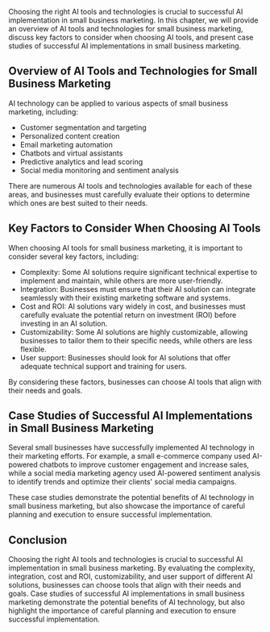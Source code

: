 
Choosing the right AI tools and technologies is crucial to successful AI implementation in small business marketing. In this chapter, we will provide an overview of AI tools and technologies for small business marketing, discuss key factors to consider when choosing AI tools, and present case studies of successful AI implementations in small business marketing.

Overview of AI Tools and Technologies for Small Business Marketing
------------------------------------------------------------------

AI technology can be applied to various aspects of small business marketing, including:

* Customer segmentation and targeting
* Personalized content creation
* Email marketing automation
* Chatbots and virtual assistants
* Predictive analytics and lead scoring
* Social media monitoring and sentiment analysis

There are numerous AI tools and technologies available for each of these areas, and businesses must carefully evaluate their options to determine which ones are best suited to their needs.

Key Factors to Consider When Choosing AI Tools
----------------------------------------------

When choosing AI tools for small business marketing, it is important to consider several key factors, including:

* Complexity: Some AI solutions require significant technical expertise to implement and maintain, while others are more user-friendly.
* Integration: Businesses must ensure that their AI solution can integrate seamlessly with their existing marketing software and systems.
* Cost and ROI: AI solutions vary widely in cost, and businesses must carefully evaluate the potential return on investment (ROI) before investing in an AI solution.
* Customizability: Some AI solutions are highly customizable, allowing businesses to tailor them to their specific needs, while others are less flexible.
* User support: Businesses should look for AI solutions that offer adequate technical support and training for users.

By considering these factors, businesses can choose AI tools that align with their needs and goals.

Case Studies of Successful AI Implementations in Small Business Marketing
-------------------------------------------------------------------------

Several small businesses have successfully implemented AI technology in their marketing efforts. For example, a small e-commerce company used AI-powered chatbots to improve customer engagement and increase sales, while a social media marketing agency used AI-powered sentiment analysis to identify trends and optimize their clients' social media campaigns.

These case studies demonstrate the potential benefits of AI technology in small business marketing, but also showcase the importance of careful planning and execution to ensure successful implementation.

Conclusion
----------

Choosing the right AI tools and technologies is crucial to successful AI implementation in small business marketing. By evaluating the complexity, integration, cost and ROI, customizability, and user support of different AI solutions, businesses can choose tools that align with their needs and goals. Case studies of successful AI implementations in small business marketing demonstrate the potential benefits of AI technology, but also highlight the importance of careful planning and execution to ensure successful implementation.
